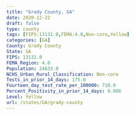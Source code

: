 ```yaml
---
title: "Grady County, GA"
date: 2020-12-22
draft: false
type: county
tags: [FIPS:13131.0,FEMA:4.0,Non-core,Yellow]
categories: [GA]
County: Grady County
State: GA
FIPS: 13131.0
FEMA_Region: 4.0
Population: 24633.0
NCHS_Urban_Rural_Classification: Non-core
Tests_in_prior_14_days: 175.0
Fourteen_day_test_rate_per_100000: 710.0
Percent_Positivity_in_prior_14_days: 0.086
Level: Yellow
url: /states/GA/grady-county
---
```



